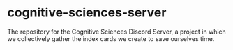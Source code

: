 # cognitive-sciences-server
The repository for the Cognitive Sciences Discord Server, a project in which we collectively gather the index cards we create to save ourselves time.
